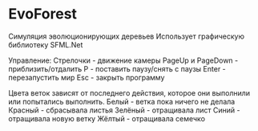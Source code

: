 # EvoForest
Симуляция эволюционирующих деревьев
Использует графическую библиотеку SFML.Net

Управление:
Стрелочки - движение камеры
PageUp и PageDown - приблизить/отдалить
P - поставить паузу/снять с паузы
Enter - перезапустить мир
Esc - закрыть программу

Цвета веток зависят от последнего действия, которое они выполнили или попытались выполнить.
Белый - ветка пока ничего не делала
Красный - сбрасывала листья
Зелёный - отращивала лист
Синий - отращивала новую ветку
Жёлтый - отращивала семечко
